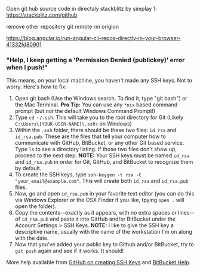Open git hub source code in directaly stackblitz by simplay 
1: https://stackblitz.com/github

remove other repository 
git remote rm origion

https://blog.angular.io/run-angular-cli-repos-directly-in-your-browser-41332fd80901



### "Help, I keep getting a 'Permission Denied (publickey)' error when I push!"
This means, on your local machine, you haven't made any SSH keys. Not to worry. Here's how to fix:

1. Open git bash (Use the Windows search. To find it, type "git bash") or the Mac Terminal. __Pro Tip:__ You can use any `*nix` based command prompt (but *not* the default Windows Command Prompt!)
2. Type `cd ~/.ssh`. This will take you to the root directory for Git (Likely `C:\Users\[YOUR-USER-NAME]\.ssh\` on Windows)
3. Within the `.ssh` folder, there should be these two files: `id_rsa` and `id_rsa.pub`. These are the files that tell your computer how to communicate with GitHub, BitBucket, or any other Git based service. Type `ls` to see a directory listing. If those two files don't show up, proceed to the next step. __NOTE:__ Your SSH keys must be named `id_rsa` and `id_rsa.pub` in order for Git, GitHub, and BitBucket to recognize them by default.
4. To create the SSH keys, type `ssh-keygen -t rsa -C "your_email@example.com"`. This will create both `id_rsa` and `id_rsa.pub` files.
5. Now, go and open `id_rsa.pub` in your favorite text editor (you can do this via Windows Explorer or the OSX Finder if you like, tpying `open .` will open the folder).
6. Copy the contents--exactly as it appears, with no extra spaces or lines--of `id_rsa.pub` and paste it into GitHub and/or BitBucket under the Account Settings > SSH Keys. 
__NOTE:__ I like to give the SSH key a descriptive name, usually with the name of the workstation I'm on along with the date.
7. Now that you've added your public key to Github and/or BitBucket, try to `git push` again and see if it works. It should!

More help available from [GitHub on creating SSH Keys](https://help.github.com/articles/generating-ssh-keys) and [BitBucket Help](https://confluence.atlassian.com/display/BITBUCKET/Troubleshooting+SSH+Issues).
